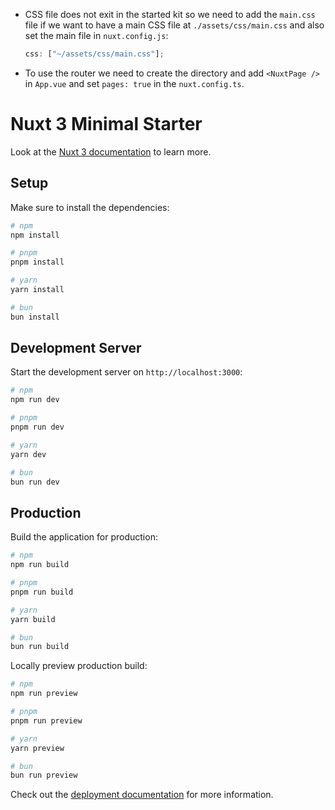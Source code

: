 - CSS file does not exit in the started kit so we need to add the `main.css` file if we want to have a main CSS file at `./assets/css/main.css` and also set the main file in `nuxt.config.js`:
  ```javascript
  css: ["~/assets/css/main.css"];
  ```
- To use the router we need to create the directory and add `<NuxtPage />` in `App.vue` and set `pages: true` in the `nuxt.config.ts`.

# Nuxt 3 Minimal Starter

Look at the [Nuxt 3 documentation](https://nuxt.com/docs/getting-started/introduction) to learn more.

## Setup

Make sure to install the dependencies:

```bash
# npm
npm install

# pnpm
pnpm install

# yarn
yarn install

# bun
bun install
```

## Development Server

Start the development server on `http://localhost:3000`:

```bash
# npm
npm run dev

# pnpm
pnpm run dev

# yarn
yarn dev

# bun
bun run dev
```

## Production

Build the application for production:

```bash
# npm
npm run build

# pnpm
pnpm run build

# yarn
yarn build

# bun
bun run build
```

Locally preview production build:

```bash
# npm
npm run preview

# pnpm
pnpm run preview

# yarn
yarn preview

# bun
bun run preview
```

Check out the [deployment documentation](https://nuxt.com/docs/getting-started/deployment) for more information.
